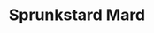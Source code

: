 ---
slug: sprunkstard-mard-1241
title: Sprunkstard Mard
description: "Sprunkstard Mard is an exciting online game. Play for free directly in your browser!"
icon: /images/popular_mods/Sprunkstard Mard.png
url: https://wowtbc.net/sprunkin/sprunkstard-mard/index.html
previewImage: /images/popular_mods/Sprunkstard Mard.png
type: popular mods

# SEO配置
seo:
  title: "Sprunkstard Mard - Play Free Online Game | Fun Browser Games"
  description: "Sprunkstard Mard - Play this fun online game for free in your browser. No download required!"
  ogImage: "/images/popular_mods/Sprunkstard Mard.png"
  keywords: "sprunkstard-mard-1241, online game, browser game, free game, popular mods game, play online"

videoUrls:
  - https://www.youtube.com/embed/example1
  - https://www.youtube.com/embed/example2

whyPlay:
  title: "Why Play Sprunkstard Mard?"
  items:
    - "Immersive Gameplay: Sprunkstard Mard offers an engaging and immersive gaming experience that will keep you entertained for hours"
    - "Challenging Levels: Test your skills with increasingly difficult challenges and obstacles"
    - "Beautiful Graphics: Enjoy stunning visuals and smooth animations that bring the game world to life"
    - "Regular Updates: New content and features are added regularly to keep the game fresh and exciting"
    - "Free to Play: Experience all the fun without spending a penny"
    - "Community Features: Connect with other players, share strategies, and compete for high scores"
    - "Cross-Platform: Play on any device with a web browser, no downloads required"

features:
  title: "Key Features of Sprunkstard Mard"
  image: "/images/popular_mods/Sprunkstard Mard.png"
  items:
    - "Intuitive Controls: Easy to learn controls make Sprunkstard Mard accessible for players of all skill levels"
    - "Multiple Game Modes: Enjoy various gameplay options that provide different challenges and experiences"
    - "Character Customization: Personalize your gaming experience with unique characters and items"
    - "Achievement System: Complete special tasks to earn rewards and recognition"
    - "Leaderboards: Compete with players worldwide and see who can achieve the highest scores"

characteristics:
  title: "Game Characteristics"
  image: "/images/popular_mods/Sprunkstard Mard.png"
  items:
    - "Genre: Popular mods game with elements of strategy and skill"
    - "Difficulty: Suitable for both casual gamers and those seeking a challenge"
    - "Play Time: Quick sessions or extended gameplay, depending on your preference"
    - "Art Style: Vibrant and engaging visuals that enhance the gaming experience"
    - "Sound Design: Immersive audio that complements the gameplay perfectly"

info: "Sprunkstard Mard is an exciting online game that offers players a unique and engaging gaming experience. With its intuitive controls, stunning visuals, and challenging gameplay, Sprunkstard Mard provides hours of entertainment for players of all ages and skill levels. Whether you're looking for a quick gaming session during a break or an extended play session, Sprunkstard Mard delivers an immersive experience that will keep you coming back for more. The game features multiple levels of increasing difficulty, ensuring that players are constantly challenged as they progress. With regular updates adding new content and features, Sprunkstard Mard remains fresh and exciting, providing endless entertainment options for its growing community of players."

howToPlayIntro: "Welcome to Sprunkstard Mard! This guide will walk you through the basics and help you master the game. Whether you're a beginner or looking to improve your skills, these tips and instructions will enhance your gaming experience."

howToPlaySteps:
  - title: "Getting Started"
    description: "Begin your Sprunkstard Mard adventure by familiarizing yourself with the controls. Use your keyboard or mouse to navigate through the game interface. The tutorial will guide you through the basic mechanics and help you understand the objectives."
  - title: "Understanding the Objectives"
    description: "In Sprunkstard Mard, your main goal is to progress through levels by completing specific objectives. Each level presents unique challenges that require different strategies and approaches."
  - title: "Mastering the Controls"
    description: "Practice using the controls to improve your precision and reaction time. Sprunkstard Mard requires quick reflexes and strategic thinking to overcome obstacles and defeat opponents."
  - title: "Utilizing Power-ups"
    description: "Collect power-ups throughout the game to enhance your abilities and overcome difficult challenges. Each power-up offers unique advantages that can be crucial for success."
  - title: "Developing Strategies"
    description: "As you progress in Sprunkstard Mard, develop effective strategies for different scenarios. Analyze patterns, anticipate challenges, and adapt your approach to maximize your performance."

faq:
  title: "Frequently Asked Questions about Sprunkstard Mard"
  items:
    - question: "Is Sprunkstard Mard free to play?"
      answer: "Yes, Sprunkstard Mard is completely free to play directly in your web browser. No downloads or purchases are required to enjoy the full game experience."
    - question: "Can I play Sprunkstard Mard on mobile devices?"
      answer: "Yes, Sprunkstard Mard is optimized for both desktop and mobile play. You can enjoy the game on any device with a web browser and internet connection."
    - question: "Are there any in-game purchases?"
      answer: "While Sprunkstard Mard is free to play, there may be optional in-game purchases available for cosmetic items or additional features that don't affect core gameplay."
    - question: "How often is Sprunkstard Mard updated?"
      answer: "The developers regularly update Sprunkstard Mard with new content, features, and improvements based on player feedback and game performance."
    - question: "Can I play Sprunkstard Mard offline?"
      answer: "Currently, Sprunkstard Mard requires an internet connection to play as it's a browser-based online game."
    - question: "Is Sprunkstard Mard suitable for children?"
      answer: "Yes, Sprunkstard Mard is designed to be family-friendly and suitable for players of all ages."
    - question: "How do I report bugs or issues?"
      answer: "If you encounter any problems while playing Sprunkstard Mard, you can report them through the game's support page or contact the developers directly through their website."
    - question: "Still Have Questions?"
      answer: "If you have additional questions about Sprunkstard Mard that aren't covered in this FAQ, please visit our support center or contact our customer service team for assistance."
---
